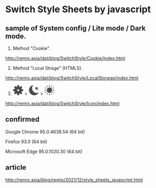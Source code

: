 # Switch Style Sheets by javascript

## sample of System config / Lite mode / Dark mode.

1. Method "Cookie".

http://remix.asia/dat/blog/SwitchStyle/Cookie/index.html

2. Method "Local Strage" (HTML5).

http://remix.asia/dat/blog/SwitchStyle/LocalStorage/index.html

3. <img src="https://raw.githubusercontent.com/remixgrjp/Switch-Style-Sheets/main/Icon/conf.png"> &gt; <img src="https://raw.githubusercontent.com/remixgrjp/Switch-Style-Sheets/main/Icon/dark.png"> &gt; <img src="https://raw.githubusercontent.com/remixgrjp/Switch-Style-Sheets/main/Icon/lite.png">

http://remix.asia/dat/blog/SwitchStyle/Icon/index.html

## confirmed
Google Chrome 95.0.4638.54 (64 bit)

Firefox 93.0 (64 bit)

Microsoft Edge 95.0.1020.30 (64 bit)

## article
http://remix.asia/blog/remix/2021/12/style_sheets_javascript.html
